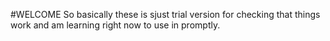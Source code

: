 #WELCOME
So basically these is sjust trial version for checking that things work and am learning right now to use in promptly.
